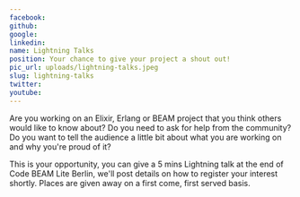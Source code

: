 ```yaml
---
facebook: 
github: 
google: 
linkedin: 
name: Lightning Talks
position: Your chance to give your project a shout out!
pic_url: uploads/lightning-talks.jpeg
slug: lightning-talks
twitter: 
youtube: 
---
```

<p>Are you working on an Elixir, Erlang or BEAM project that you think others would like to know about? Do you need to ask for help from the community? Do you want to tell the audience a little bit about what you are working on and why you&#39;re proud of it?</p>

<p>This is your opportunity, you can give a 5 mins Lightning talk at the end of Code BEAM Lite Berlin, we&#39;ll post details on how to register your interest shortly. Places are given away on a first come, first served basis.</p>

<p>&nbsp;</p>

